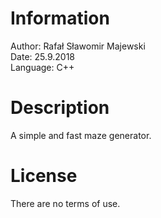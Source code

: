 # Information
Author: Rafał Sławomir Majewski<br>
Date: 25.9.2018<br>
Language: C++<br>



# Description
A simple and fast maze generator.



# License
There are no terms of use.
